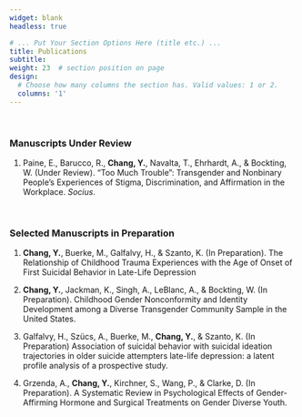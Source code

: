 ```yaml
---
widget: blank
headless: true

# ... Put Your Section Options Here (title etc.) ...
title: Publications
subtitle:
weight: 23  # section position on page
design:
  # Choose how many columns the section has. Valid values: 1 or 2.
  columns: '1'
---
```

<br/>

<h3>Manuscripts Under Review</h3>

1.	Paine, E., Barucco, R., **Chang, Y.**, Navalta, T., Ehrhardt, A., & Bockting, W. (Under Review). “Too Much Trouble”: Transgender and Nonbinary People’s Experiences of Stigma, Discrimination, and Affirmation in the Workplace. *Socius*.
<br/>
<h3>Selected Manuscripts in Preparation</h3>

1.	**Chang, Y.**, Buerke, M., Galfalvy, H., & Szanto, K. (In Preparation). The Relationship of Childhood Trauma Experiences with the Age of Onset of First Suicidal Behavior in Late-Life Depression

2.	**Chang, Y.**, Jackman, K., Singh, A., LeBlanc, A., & Bockting, W. (In Preparation). Childhood Gender Nonconformity and Identity Development among a Diverse Transgender Community Sample in the United States. 

3.	Galfalvy, H., Szücs, A., Buerke, M., **Chang, Y.**, & Szanto, K. (In Preparation) Association of suicidal behavior with suicidal ideation trajectories in older suicide attempters late-life depression: a latent profile analysis of a prospective study.

4.	Grzenda, A., **Chang, Y.**, Kirchner, S., Wang, P., & Clarke, D. (In Preparation). A Systematic Review in Psychological Effects of Gender-Affirming Hormone and Surgical Treatments on Gender Diverse Youth.
